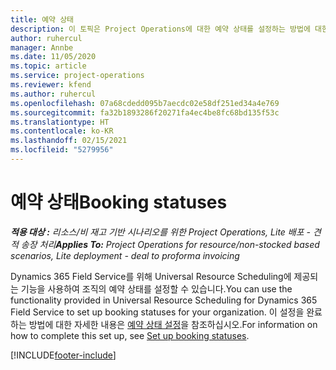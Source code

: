 ```yaml
---
title: 예약 상태
description: 이 토픽은 Project Operations에 대한 예약 상태를 설정하는 방법에 대한 정보 링크를 제공합니다.
author: ruhercul
manager: Annbe
ms.date: 11/05/2020
ms.topic: article
ms.service: project-operations
ms.reviewer: kfend
ms.author: ruhercul
ms.openlocfilehash: 07a68cdedd095b7aecdc02e58df251ed34a4e769
ms.sourcegitcommit: fa32b1893286f20271fa4ec4be8fc68bd135f53c
ms.translationtype: HT
ms.contentlocale: ko-KR
ms.lasthandoff: 02/15/2021
ms.locfileid: "5279956"
---
```

# <a name="booking-statuses"></a><span data-ttu-id="b1edd-103">예약 상태</span><span class="sxs-lookup"><span data-stu-id="b1edd-103">Booking statuses</span></span>

<span data-ttu-id="b1edd-104">_**적용 대상 :** 리소스/비 재고 기반 시나리오를 위한 Project Operations, Lite 배포 - 견적 송장 처리_</span><span class="sxs-lookup"><span data-stu-id="b1edd-104">_**Applies To:** Project Operations for resource/non-stocked based scenarios, Lite deployment - deal to proforma invoicing_</span></span>

<span data-ttu-id="b1edd-105">Dynamics 365 Field Service를 위해 Universal Resource Scheduling에 제공되는 기능을 사용하여 조직의 예약 상태를 설정할 수 있습니다.</span><span class="sxs-lookup"><span data-stu-id="b1edd-105">You can use the functionality provided in Universal Resource Scheduling for Dynamics 365 Field Service to set up booking statuses for your organization.</span></span> <span data-ttu-id="b1edd-106">이 설정을 완료하는 방법에 대한 자세한 내용은 [예약 상태 설정](https://docs.microsoft.com/dynamics365/field-service/set-up-booking-statuses)을 참조하십시오.</span><span class="sxs-lookup"><span data-stu-id="b1edd-106">For information on how to complete this set up, see [Set up booking statuses](https://docs.microsoft.com/dynamics365/field-service/set-up-booking-statuses).</span></span>


[!INCLUDE[footer-include](../includes/footer-banner.md)]